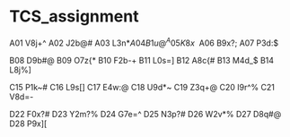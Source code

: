# TCS_assignment

A01 V8j+^
A02 J2b@#
A03 L3n$*
A04 B1u@^
A05 K8x~$
A06 B9x?;
A07 P3d:$


B08 D9b#@
B09 O7z{*
B10 F2b-+
B11 L0s=]
B12 A8c{# 
B13 M4d_$
B14 L8j%]

C15 P1k~#
C16 L9s[] 
C17 E4w:@
C18 U9d*~ 
C19 Z3q+@ 
C20 I9r^%
C21 V8d=- 

D22 F0x?#
D23 Y2m?%
D24 G7e=^
D25 N3p?#
D26 W2v*%
D27 D8q#@
D28 P9x][
